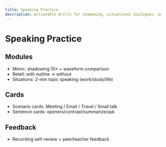 ```yaml
---
title: Speaking Practice
description: Actionable drills for shadowing, situational dialogues, and impromptu speaking.
---
```


# Speaking Practice

## Modules

- Mimic: shadowing 10× + waveform comparison
- Retell: with outline → without
- Situations: 2-min topic speaking (work/study/life)

## Cards

- Scenario cards: Meeting / Email / Travel / Small talk
- Sentence cards: openers/contrast/summarize/ask

## Feedback

- Recording self-review + peer/teacher feedback


